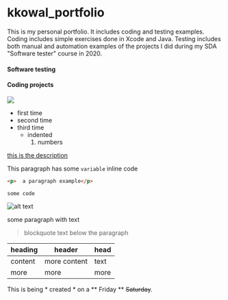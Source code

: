 # kkowal_portfolio
<!--## sub heading-->
 This is my personal portfolio. It includes coding and testing examples. Coding includes simple exercises done in Xcode and Java. Testing includes both manual and automation  examples of the projects I did during my SDA "Software tester" course in 2020.
 
 #### Software testing
 
 #### Coding projects
 
 ![](images/AutomationPracticeKanbanBrd)
 

- first time
- second time
- third time
  - indented
    1. numbers
  
[this is the description](htttp://google.pl)

This paragraph has some `variable` inline code

```html
<p>  a paragraph example</p>
```
```java
some code
```
![alt text](http://picsum.photos/200/200)

some paragraph with text
> blockquote text below the paragraph

| heading | header | head |
| --- | --- | --- |
| content | more content | text |
| more | more | more|

This is being * created * on a ** Friday ** ~~Saturday~~.

